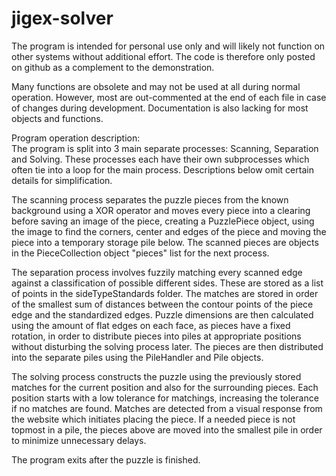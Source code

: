 # jigex-solver

The program is intended for personal use only and will likely not function on other systems without additional effort. The code is therefore only posted on github as a complement to the demonstration.

Many functions are obsolete and may not be used at all during normal operation. However, most are out-commented at the end of each file in case of changes during development. Documentation is also lacking for most objects and functions.

Program operation description: <br />
The program is split into 3 main separate processes: Scanning, Separation and Solving. These processes each have their own subprocesses which often tie into a loop for the main process. Descriptions below omit certain details for simplification.

The scanning process separates the puzzle pieces from the known background using a XOR operator and moves every piece into a clearing before saving an image of the piece, creating a PuzzlePiece object, using the image to find the corners, center and edges of the piece and moving the piece into a temporary storage pile below. The scanned pieces are objects in the PieceCollection object "pieces" list for the next process.

The separation process involves fuzzily matching every scanned edge against a classification of possible different sides. These are stored as a list of points in the sideTypeStandards folder. The matches are stored in order of the smallest sum of distances between the contour points of the piece edge and the standardized edges. Puzzle dimensions are then calculated using the amount of flat edges on each face, as pieces have a fixed rotation, in order to distribute pieces into piles at appropriate positions without disturbing the solving process later. The pieces are then distributed into the separate piles using the PileHandler and Pile objects.

The solving process constructs the puzzle using the previously stored matches for the current position and also for the surrounding pieces. Each position starts with a low tolerance for matchings, increasing the tolerance if no matches are found. Matches are detected from a visual response from the website which initiates placing the piece. If a needed piece is not topmost in a pile, the pieces above are moved into the smallest pile in order to minimize unnecessary delays.

The program exits after the puzzle is finished.
